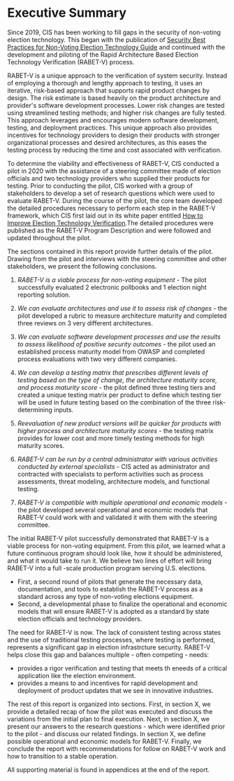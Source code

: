 # Executive Summary

Since 2019, CIS has been working to fill gaps in the security of non-voting election technology. This began with the publication of  [Security Best Practices for Non-Voting Election Technology Guide](https://www.cisecurity.org/wp-content/uploads/2019/11/Security-Best-Practices-Non-Voting-Election-Tech-Singles-19-Nov.pdf) and continued with the development and piloting of the Rapid Architecture Based Election Technology Verification (RABET-V) process.

RABET-V is a unique approach to the verification of system security. Instead of employing a thorough and lengthy approach to testing, it uses an iterative, risk-based approach that supports rapid product changes by design. The risk estimate is based heavily on the product architecture and provider's software development processes. Lower risk changes are tested using streamlined testing methods; and higher risk changes are fully tested. This approach leverages and encourages modern software development, testing, and deployment practices. This unique approach also provides incentives for technology providers to design their products with stronger organizational processes and desired architectures, as this eases the testing process by reducing the time and cost associated with verification.

To determine the viability and effectiveness of RABET-V, CIS conducted a pilot in 2020 with the assistance of a steering committee made of election officials and two technology providers who supplied their products for testing. Prior to conducting the pilot, CIS worked with a group of stakeholders to develop a set of research questions which were used to evaluate RABET-V. During the course of the pilot, the core team developed the detailed procedures necessary to perform each step in the RABET-V framework, which CIS first laid out in its white paper entitled [How to Improve Election Technology Verification](https://www.nass.org/sites/default/files/2020-01/white-paper-cis-nass-winter20.pdf).The detailed procedures were published as the RABET-V Program Description and were followed and updated throughout the pilot. 

The sections contained in this report provide further details of the pilot. Drawing from the pilot and interviews with the steering committee and other stakeholders, we present the following conclusions.

1. *RABET-V is a viable process for non-voting equipment* - The pilot successfully evaluated 2 electronic pollbooks and 1 election night reporting solution. 

1. *We can evaluate architectures and use it to assess risk of changes* - the pilot developed a rubric to measure architecture maturity and completed three reviews on 3 very different architectures.

1. *We can evaluate software development processes and use the results to assess likelihood of positive security outcomes* - the pilot used an established process maturity model from OWASP and completed process evaluations with two very different companies.

1. *We can develop a testing matrix that prescribes different levels of testing based on the type of change, the architecture maturity score, and process maturity score* - the pilot defined three testing tiers and created a unique testing matrix per product to define which testing tier will be used in future testing based on the combination of the three risk-determining inputs.

1. *Reevaluation of new product versions will be quicker for products with higher process and architecture maturity scores* - the testing matrix provides for lower cost and more timely testing methods for high maturity scores.

1. *RABET-V can be run by a central administrator with various activities conducted by external specialists* - CIS acted as administrator and contracted with specialists to perform activities such as process assessments, threat modeling, architecture models, and functional testing.

1. *RABET-V is compatible with multiple operational and economic models* - the pilot developed several operational and economic models that RABET-V could work with and validated it with them with the steering committee.

The initial RABET-V pilot successfully demonstrated that RABET-V is a viable process for non-voting equipment. From this pilot, we learned what a future continuous program should look like, how it should be administered, and what it would take to run it. We believe two lines of effort will bring RABET-V into a full -scale production program serving U.S. elections. 
* First, a second round of pilots that generate the necessary data, documentation, and tools to establish the RABET-V process as a standard across any type of non-voting elections equipment.
* Second, a developmental phase to finalize the operational and economic models that will ensure RABET-V is adopted as a standard by state election officials and technology providers.

The need for RABET-V is now. The lack of consistent testing across states and the use of traditional testing processes, where testing is performed, represents a significant gap in election infrastrcture security. RABET-V helps close this gap and balances multiple - often competing - needs:
* provides a rigor verification and testing that meets th eneeds of a critical application like the election environment.
* provides a means to and incentives for rapid development and deployment of product updates that we see in innovative industries. 

The rest of this report is organized into sections. First, in section X, we provide a detailed recap of how the pilot was executed and discuss the variations from the initial plan to final execution. Next, in section X, we present our answers to the research questions - which were identified prior to the pilot - and discuss our related findings. In section X, we define possible operational and economic models for RABET-V. Finally, we conclude the report with recommendations for follow on RABET-V work and how to transition to a stable operation.

All supporting material is found in appendices at the end of the report. 